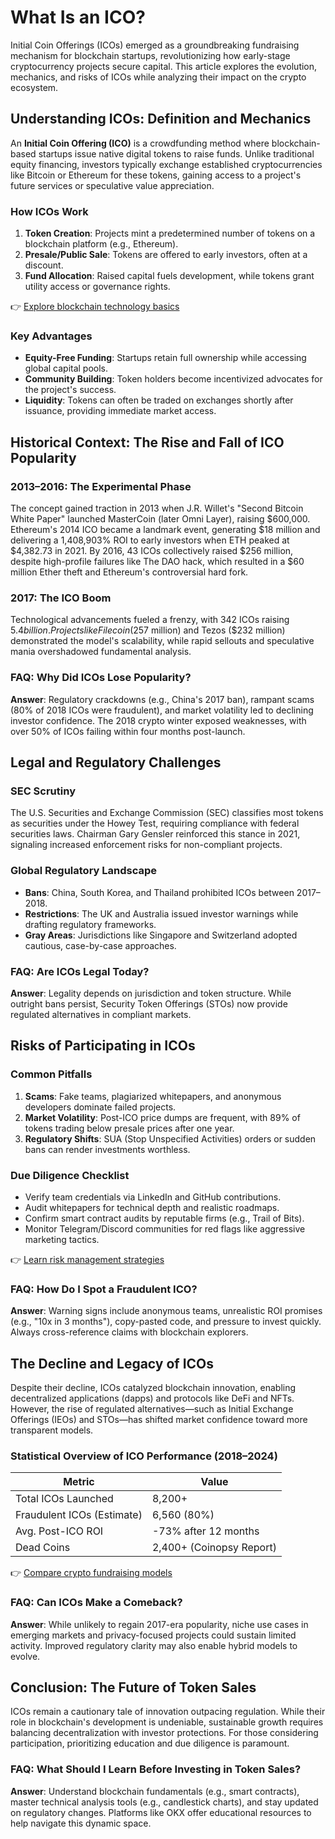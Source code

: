 # What Is an ICO?

Initial Coin Offerings (ICOs) emerged as a groundbreaking fundraising mechanism for blockchain startups, revolutionizing how early-stage cryptocurrency projects secure capital. This article explores the evolution, mechanics, and risks of ICOs while analyzing their impact on the crypto ecosystem.

## Understanding ICOs: Definition and Mechanics

An **Initial Coin Offering (ICO)** is a crowdfunding method where blockchain-based startups issue native digital tokens to raise funds. Unlike traditional equity financing, investors typically exchange established cryptocurrencies like Bitcoin or Ethereum for these tokens, gaining access to a project's future services or speculative value appreciation.

### How ICOs Work  
1. **Token Creation**: Projects mint a predetermined number of tokens on a blockchain platform (e.g., Ethereum).  
2. **Presale/Public Sale**: Tokens are offered to early investors, often at a discount.  
3. **Fund Allocation**: Raised capital fuels development, while tokens grant utility access or governance rights.  

👉 [Explore blockchain technology basics](https://bit.ly/okx-bonus)

### Key Advantages  
- **Equity-Free Funding**: Startups retain full ownership while accessing global capital pools.  
- **Community Building**: Token holders become incentivized advocates for the project's success.  
- **Liquidity**: Tokens can often be traded on exchanges shortly after issuance, providing immediate market access.  

## Historical Context: The Rise and Fall of ICO Popularity

### 2013–2016: The Experimental Phase  
The concept gained traction in 2013 when J.R. Willet's "Second Bitcoin White Paper" launched MasterCoin (later Omni Layer), raising $600,000. Ethereum's 2014 ICO became a landmark event, generating $18 million and delivering a 1,408,903% ROI to early investors when ETH peaked at $4,382.73 in 2021. By 2016, 43 ICOs collectively raised $256 million, despite high-profile failures like The DAO hack, which resulted in a $60 million Ether theft and Ethereum's controversial hard fork.

### 2017: The ICO Boom  
Technological advancements fueled a frenzy, with 342 ICOs raising $5.4 billion. Projects like Filecoin ($257 million) and Tezos ($232 million) demonstrated the model's scalability, while rapid sellouts and speculative mania overshadowed fundamental analysis.

### FAQ: Why Did ICOs Lose Popularity?  
**Answer**: Regulatory crackdowns (e.g., China's 2017 ban), rampant scams (80% of 2018 ICOs were fraudulent), and market volatility led to declining investor confidence. The 2018 crypto winter exposed weaknesses, with over 50% of ICOs failing within four months post-launch.

## Legal and Regulatory Challenges

### SEC Scrutiny  
The U.S. Securities and Exchange Commission (SEC) classifies most tokens as securities under the Howey Test, requiring compliance with federal securities laws. Chairman Gary Gensler reinforced this stance in 2021, signaling increased enforcement risks for non-compliant projects.

### Global Regulatory Landscape  
- **Bans**: China, South Korea, and Thailand prohibited ICOs between 2017–2018.  
- **Restrictions**: The UK and Australia issued investor warnings while drafting regulatory frameworks.  
- **Gray Areas**: Jurisdictions like Singapore and Switzerland adopted cautious, case-by-case approaches.  

### FAQ: Are ICOs Legal Today?  
**Answer**: Legality depends on jurisdiction and token structure. While outright bans persist, Security Token Offerings (STOs) now provide regulated alternatives in compliant markets.

## Risks of Participating in ICOs

### Common Pitfalls  
1. **Scams**: Fake teams, plagiarized whitepapers, and anonymous developers dominate failed projects.  
2. **Market Volatility**: Post-ICO price dumps are frequent, with 89% of tokens trading below presale prices after one year.  
3. **Regulatory Shifts**: SUA (Stop Unspecified Activities) orders or sudden bans can render investments worthless.  

### Due Diligence Checklist  
- Verify team credentials via LinkedIn and GitHub contributions.  
- Audit whitepapers for technical depth and realistic roadmaps.  
- Confirm smart contract audits by reputable firms (e.g., Trail of Bits).  
- Monitor Telegram/Discord communities for red flags like aggressive marketing tactics.  

👉 [Learn risk management strategies](https://bit.ly/okx-bonus)

### FAQ: How Do I Spot a Fraudulent ICO?  
**Answer**: Warning signs include anonymous teams, unrealistic ROI promises (e.g., "10x in 3 months"), copy-pasted code, and pressure to invest quickly. Always cross-reference claims with blockchain explorers.

## The Decline and Legacy of ICOs

Despite their decline, ICOs catalyzed blockchain innovation, enabling decentralized applications (dapps) and protocols like DeFi and NFTs. However, the rise of regulated alternatives—such as Initial Exchange Offerings (IEOs) and STOs—has shifted market confidence toward more transparent models.

### Statistical Overview of ICO Performance (2018–2024)  

| Metric                     | Value                     |  
|----------------------------|---------------------------|  
| Total ICOs Launched        | 8,200+                    |  
| Fraudulent ICOs (Estimate) | 6,560 (80%)               |  
| Avg. Post-ICO ROI          | -73% after 12 months      |  
| Dead Coins                 | 2,400+ (Coinopsy Report)  |  

👉 [Compare crypto fundraising models](https://bit.ly/okx-bonus)

### FAQ: Can ICOs Make a Comeback?  
**Answer**: While unlikely to regain 2017-era popularity, niche use cases in emerging markets and privacy-focused projects could sustain limited activity. Improved regulatory clarity may also enable hybrid models to evolve.

## Conclusion: The Future of Token Sales

ICOs remain a cautionary tale of innovation outpacing regulation. While their role in blockchain's development is undeniable, sustainable growth requires balancing decentralization with investor protections. For those considering participation, prioritizing education and due diligence is paramount.

### FAQ: What Should I Learn Before Investing in Token Sales?  
**Answer**: Understand blockchain fundamentals (e.g., smart contracts), master technical analysis tools (e.g., candlestick charts), and stay updated on regulatory changes. Platforms like OKX offer educational resources to help navigate this dynamic space.